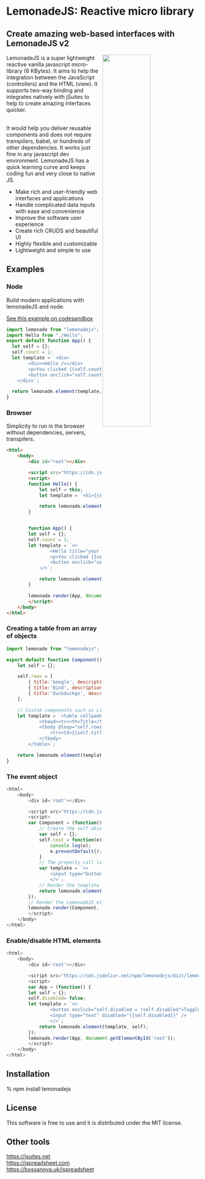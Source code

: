 <h1>LemonadeJS: Reactive micro library</h1>

<h2>Create amazing web-based interfaces with LemonadeJS v2</h2>

<img src='https://lemonadejs.net/templates/default/img/home.png' align="right" width="50%">

LemonadeJS is a super lightweight reactive vanilla javascript micro-library (6 KBytes). It aims to help the integration between the JavaScript (controllers) and the HTML (view). It supports two-way binding and integrates natively with jSuites to help to create amazing interfaces quicker.<br><br>

It would help you deliver reusable components and does not require transpilers, babel, or hundreds of other dependencies. It works just fine in any javascript dev environment. LemonadeJS has a quick learning curve and keeps coding fun and very close to native JS.

- Make rich and user-friendly web interfaces and applications
- Handle complicated data inputs with ease and convenience
- Improve the software user experience
- Create rich CRUDS and beautiful UI
- Highly flexible and customizable
- Lightweight and simple to use

<h2>Examples</h2>

<h3>Node</h3>

Build modern applications with lemonadeJS and node.

 <a href='https://codesandbox.io/s/lemonadejs-reactive-app-no2dl'>See this example on codesandbox</a>

```javascript
import lemonade from "lemonadejs";
import Hello from "./Hello";
export default function App() {
  let self = {};
  self.count = 1;
  let template = `<div>
        <div><Hello /></div>
        <p>You clicked {{self.count}} times</p>
        <button onclick="self.count++;">Click me</button>
    </div>`;

  return lemonade.element(template, self, { Hello });
}
```

<h3>Browser</h3>

Simplicity to run in the browser without dependencies, servers, transpilers.<br>

```html
<html>
    <body>
        <div id="root"></div>

        <script src="https://cdn.jsdelivr.net/npm/lemonadejs/dist/lemonade.min.js"></script>
        <script>
        function Hello() {
            let self = this;
            let template = `<h1>{{self.title}}</h1>`;

            return lemonade.element(template, self);
        }


        function App() {
        let self = {};
        self.count = 1;
        let template = `<>
                <Hello title="your title" />
                <p>You clicked {{self.count}} times</p>
                <button onclick="self.count++;">Click me</button>
            </>`;

            return lemonade.element(template, self, { Hello });
        }

        lemonade.render(App, document.getElementById('root'));
        </script>
    </body>
</html>
```

<h3>Creating a table from an array of objects</h3>

```javascript
import lemonade from "lemonadejs";

export default function Component() {
    let self = {};

    self.rows = [
        { title:'Google', description: 'The alpha search engine...' },
        { title:'Bind', description: 'The microsoft search engine...' },
        { title:'Duckduckgo', description: 'Privacy in the first place...' },
    ];

    // Custom components such as List should always be unique inside a real tag.
    let template = `<table cellpadding="6">
            <thead><tr><th>Title</th><th>Description</th></th></thead>
            <tbody @loop="self.rows">
                <tr><td>{{self.title}}</td><td>{{self.description}}</td></tr>
            </tbody>
        </table>`;

    return lemonade.element(template, self);
}
```


<h3>The event object</h3>

```javascript
<html>
    <body>
        <div id='root'></div>

        <script src="https://cdn.jsdelivr.net/npm/lemonadejs/dist/lemonade.min.js"></script>
        <script>
        var Component = (function() {
            // Create the self object
            var self = {};
            self.test = function(e) {
                console.log(e);
                e.preventDefault();
            }
            // The property call is added to the observable list when added to the DOM
            var template = `<>
                <input type="button" value="Click test" onclick="self.test(e);"/>
                </>`;
            // Render the template and create the observation
            return lemonade.element(template, self);
        });
        // Render the LemonadeJS element into the DOM
        lemonade.render(Component, document.getElementById('root'));
        </script>
    </body>
</html>
```

<h3>Enable/disable HTML elements</h3>

```javascript
<html>
    <body>
        <div id='root'></div>

        <script src="https://cdn.jsdelivr.net/npm/lemonadejs/dist/lemonade.min.js"></script>
        <script>
        var App = (function() {
        let self = {};
        self.disabled= false;
        let template = `<>
                <button onclick="self.disabled = !self.disabled">Toggle</button>
                <input type="text" disabled="{{self.disabled}}" />
                </>`;
            return lemonade.element(template, self);
        });
        lemonade.render(App, document.getElementById('root'));
        </script>
    </body>
</html>
```


<h2>Installation</h2>

% npm install lemonadejs


<h2>License</h2>

This software is free to use and it is distributed under the MIT license.


<h2>Other tools</h2>

https://jsuites.net<br>
https://jspreadsheet.com<br>
https://bossanova.uk/jspreadsheet<br>

